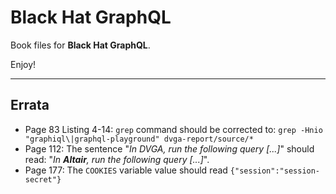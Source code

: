 # Black Hat GraphQL
Book files for **Black Hat GraphQL**.

Enjoy!

***

## Errata
* Page 83 Listing 4-14: `grep` command should be corrected to: `grep -Hnio "graphiql\|graphql-playground" dvga-report/source/*`
* Page 112: The sentence "_In DVGA, run the following query [...]_" should read: "_In **Altair**, run the following query [...]_".
* Page 177: The `COOKIES` variable value should read `{"session":"session-secret"}`
